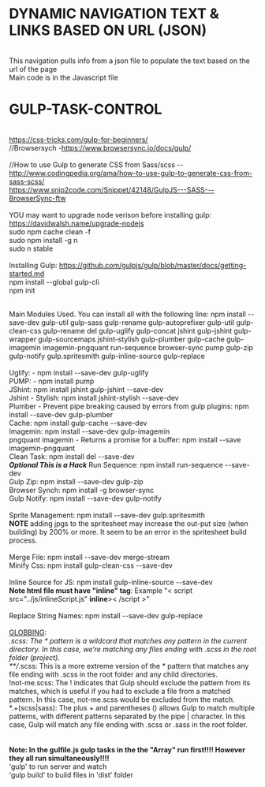 # DYNAMIC NAVIGATION TEXT & LINKS BASED ON URL (JSON)
<br> This navigation pulls info from a json file to populate the text based on the url of the page
<br> Main code is in the Javascript file 


# GULP-TASK-CONTROL
<br>https://css-tricks.com/gulp-for-beginners/
<br>//Browsersych -https://www.browsersync.io/docs/gulp/
<br><br>//How to use Gulp to generate CSS from Sass/scss -- http://www.codingpedia.org/ama/how-to-use-gulp-to-generate-css-from-sass-scss/
<br>https://www.snip2code.com/Snippet/42148/GulpJS---SASS---BrowserSync-ftw
<br>
<br> YOU may want to upgrade node verison before installing gulp: https://davidwalsh.name/upgrade-nodejs
<br>sudo npm cache clean -f
<br>sudo npm install -g n
<br>sudo n stable
<br>
<br>Installing Gulp:
https://github.com/gulpjs/gulp/blob/master/docs/getting-started.md
<br>npm install --global gulp-cli
<br>npm init
<br>



<br>Main Modules Used. You can install all with the following line: npm install --save-dev gulp-util  gulp-sass gulp-rename  gulp-autoprefixer gulp-util gulp-clean-css gulp-rename del gulp-uglify gulp-concat jshint gulp-jshint gulp-wrapper gulp-sourcemaps jshint-stylish gulp-plumber gulp-cache gulp-imagemin imagemin-pngquant run-sequence browser-sync pump gulp-zip gulp-notify gulp.spritesmith gulp-inline-source gulp-replace
<br> 
<br>Uglify: - npm install --save-dev gulp-uglify
<br>PUMP: - npm install pump
<br>JShint: npm install jshint gulp-jshint --save-dev
<br>Jshint - Stylish: npm install jshint-stylish --save-dev
<br>Plumber - Prevent pipe breaking caused by errors from gulp plugins:  npm install --save-dev gulp-plumber
<br>Cache: npm install gulp-cache --save-dev
<br>Imagemin: npm install --save-dev gulp-imagemin
<br>pngquant imagemin - Returns a promise for a buffer: npm install --save imagemin-pngquant
<br>Clean Task: npm install del --save-dev
<br>***Optional This is a Hack*** Run Sequence: npm install run-sequence --save-dev
<br>Gulp Zip: npm install --save-dev gulp-zip
<br>Browser Synch:  npm install -g browser-sync
<br>Gulp Notify: npm install --save-dev gulp-notify
<br>
<br>Sprite Management: npm install --save-dev gulp.spritesmith
<br>**NOTE** adding jpgs to the spritesheet may increase the out-put size (when building) by 200% or more. It seem to be an error in the spritesheet build process.
<br>
<br>Merge File: npm install --save-dev merge-stream
<br>Minify Css: npm install gulp-clean-css --save-dev
<br>
<br>Inline Source for JS: npm install gulp-inline-source --save-dev 
<br>****Note html file must have "inline" tag****: Example "< script src="../js/inlineScript.js" ****inline****>< /script >"
<br>
<br>Replace String Names: npm install --save-dev gulp-replace
<br>
<br><u>GLOBBING</u>:
<br>
*.scss: The * pattern is a wildcard that matches any pattern in the current directory. In this case, we’re matching any files ending with .scss in the root folder (project).
<br>
**/*.scss: This is a more extreme version of the * pattern that matches any file ending with .scss in the root folder and any child directories.
<br>
!not-me.scss: The ! indicates that Gulp should exclude the pattern from its matches, which is useful if you had to exclude a file from a matched pattern. In this case, not-me.scss would be excluded from the match.
<br>
*.+(scss|sass): The plus + and parentheses () allows Gulp to match multiple patterns, with different patterns separated by the pipe | character. In this case, Gulp will match any file ending with .scss or .sass in the root folder.
<br>
<br>
<br>****Note: In the gulfile.js gulp tasks in the the "Array" run first!!!! However they all run simultaneously!!!!****
<br> 'gulp' to run server and watch
<br> 'gulp build' to build files in 'dist' folder